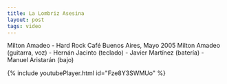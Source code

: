 ```yaml
---
title: La Lombriz Asesina
layout: post
tags: video
---
```


Milton Amadeo - Hard Rock Café
Buenos Aires, Mayo 2005
Milton Amadeo (guitarra, voz) - Hernán Jacinto (teclado) - Javier Martínez (batería) - Manuel Aristarán (bajo)

{% include youtubePlayer.html id="Fze8Y3SWMUo" %}
